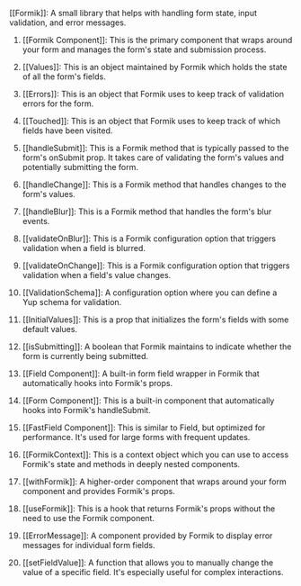 [[Formik]]: A small library that helps with handling form state, input validation, and error messages.

1. [[Formik Component]]: This is the primary component that wraps around your form and manages the form's state and submission process.

2. [[Values]]: This is an object maintained by Formik which holds the state of all the form's fields.

3. [[Errors]]: This is an object that Formik uses to keep track of validation errors for the form.

4. [[Touched]]: This is an object that Formik uses to keep track of which fields have been visited.

5. [[handleSubmit]]: This is a Formik method that is typically passed to the form's onSubmit prop. It takes care of validating the form's values and potentially submitting the form.

6. [[handleChange]]: This is a Formik method that handles changes to the form's values.

7. [[handleBlur]]: This is a Formik method that handles the form's blur events.

8. [[validateOnBlur]]: This is a Formik configuration option that triggers validation when a field is blurred.

9. [[validateOnChange]]: This is a Formik configuration option that triggers validation when a field's value changes.

10. [[ValidationSchema]]: A configuration option where you can define a Yup schema for validation.

11. [[InitialValues]]: This is a prop that initializes the form's fields with some default values.

12. [[isSubmitting]]: A boolean that Formik maintains to indicate whether the form is currently being submitted.

13. [[Field Component]]: A built-in form field wrapper in Formik that automatically hooks into Formik's props.

14. [[Form Component]]: This is a built-in component that automatically hooks into Formik's handleSubmit.

15. [[FastField Component]]: This is similar to Field, but optimized for performance. It's used for large forms with frequent updates.

16. [[FormikContext]]: This is a context object which you can use to access Formik's state and methods in deeply nested components.

17. [[withFormik]]: A higher-order component that wraps around your form component and provides Formik's props.

18. [[useFormik]]: This is a hook that returns Formik's props without the need to use the Formik component.

19. [[ErrorMessage]]: A component provided by Formik to display error messages for individual form fields.

20. [[setFieldValue]]: A function that allows you to manually change the value of a specific field. It's especially useful for complex interactions.
